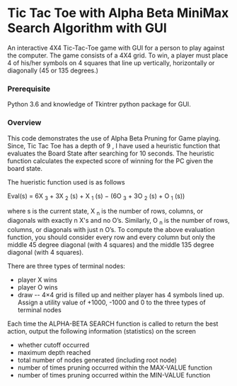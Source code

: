 # Tic Tac Toe with Alpha Beta MiniMax Search Algorithm with GUI
An interactive 4X4 Tic-Tac-Toe game with GUI for a person to play against the computer. The game consists of a 4X4 grid. To win, a player must place 4 of his/her symbols on 4 squares that line up vertically, horizontally or diagonally (45 or 135 degrees.)

### Prerequisite
Python 3.6 and knowledge of Tkintrer python package for GUI.

### Overview

This code demonstrates the use of Alpha Beta Pruning for Game playing. Since, Tic Tac Toe has a depth of 9 , I have used a heuristic function that evaluates the Board State after searching for 10 seconds. The heuristic function calculates the expected score of winning for the PC given the board state.

The hueristic function used is as follows

Eval(s) = 6X <sub>3</sub> + 3X <sub>2</sub> (s) + X <sub>1</sub> (s) − (6O <sub>3</sub> + 3O <sub>2</sub> (s) + O <sub>1</sub> (s))

where s is the current state, X <sub>n</sub> is the number of rows, columns, or diagonals with exactly n X's and no O’s. Similarly, O <sub>n</sub> is the number of rows, columns, or diagonals with just n O’s. To compute the above evaluation function, you should consider every row and every column but only the middle 45 degree diagonal (with 4 squares) and the middle 135 degree diagonal (with 4 squares).

There are three types of terminal nodes:
* player X wins
* player O wins
* draw -- 4×4 grid is filled up and neither player has 4 symbols lined up. Assign a utility value of +1000, -1000 and 0 to the three types of terminal nodes

Each time the ALPHA-BETA SEARCH function is called to return the best action, output the following information (statistics) on the screen

* whether cutoff occurred
* maximum depth reached
* total number of nodes generated (including root node)
* number of times pruning occurred within the MAX-VALUE function
* number of times pruning occurred within the MIN-VALUE function
